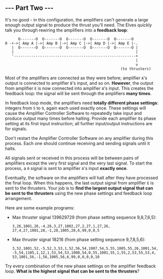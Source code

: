 ## --- Part Two ---

It's no good - in this configuration, the amplifiers can't generate a large enough output signal to produce the thrust you'll need. The Elves quickly talk you through rewiring the amplifiers into a __feedback loop__:

```
      O-------O  O-------O  O-------O  O-------O  O-------O
0 -+->| Amp A |->| Amp B |->| Amp C |->| Amp D |->| Amp E |-.
   |  O-------O  O-------O  O-------O  O-------O  O-------O |
   |                                                        |
   '--------------------------------------------------------+
                                                            |
                                                            v
                                                     (to thrusters)
```

Most of the amplifiers are connected as they were before; amplifier `A`'s output is connected to amplifier `B`'s input, and so on. __However__, the output from amplifier `E` is now connected into amplifier `A`'s input. This creates the feedback loop: the signal will be sent through the amplifiers __many times__.

In feedback loop mode, the amplifiers need __totally different phase settings__: integers from `5` to `9`, again each used exactly once. These settings will cause the Amplifier Controller Software to repeatedly take input and produce output many times before halting. Provide each amplifier its phase setting at its first input instruction; all further input/output instructions are for signals.

Don't restart the Amplifier Controller Software on any amplifier during this process. Each one should continue receiving and sending signals until it halts.

All signals sent or received in this process will be between pairs of amplifiers except the very first signal and the very last signal. To start the process, a `0` signal is sent to amplifier `A`'s input __exactly once__.

Eventually, the software on the amplifiers will halt after they have processed the final loop. When this happens, the last output signal from amplifier `E` is sent to the thrusters. Your job is to __find the largest output signal that can be sent to the thrusters__ using the new phase settings and feedback loop arrangement.

Here are some example programs:

- Max thruster signal 139629729 (from phase setting sequence 9,8,7,6,5):
  ```
  3,26,1001,26,-4,26,3,27,1002,27,2,27,1,27,26,
  27,4,27,1001,28,-1,28,1005,28,6,99,0,0,5
  ```
- Max thruster signal 18216 (from phase setting sequence 9,7,8,5,6):
  ```
  3,52,1001,52,-5,52,3,53,1,52,56,54,1007,54,5,55,1005,55,26,1001,54,
  -5,54,1105,1,12,1,53,54,53,1008,54,0,55,1001,55,1,55,2,53,55,53,4,
  53,1001,56,-1,56,1005,56,6,99,0,0,0,0,10
  ```

Try every combination of the new phase settings on the amplifier feedback loop. __What is the highest signal that can be sent to the thrusters__?

